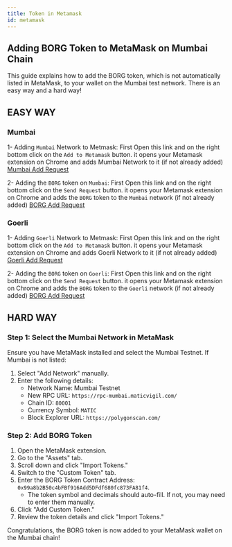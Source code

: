 ```yaml
---
title: Token in Metamask
id: metamask
---
```


## Adding BORG Token to MetaMask on Mumbai Chain

This guide explains how to add the BORG token, which is not automatically listed in MetaMask, to your wallet on the Mumbai test network. There is an easy way and a hard way!

## EASY WAY

### Mumbai

1- Adding `Mumbai` Network to Metmask: First Open this link and on the right bottom click on the `Add to Metamask` button. it opens your Metamask extension on Chrome and adds Mumbai Network to it (if not already added)
[Mumbai Add Request](https://chainlist.org/chain/80001)

2- Adding the `BORG` token on `Mumbai`: First Open this link and on the right bottom click on the `Send Request` button. it opens your Metamask extension on Chrome and adds the `BORG` token to the `Mumbai` network (if not already added)
[BORG Add Request](https://docs.metamask.io/wallet/reference/wallet_watchasset/?type=ERC20&options[address]=0x99a8b2B50c4bFBf916Add5DFdf680fc873FA81f4&options[symbol]=BORG&options[decimals]=18&options[image]=https://raw.githubusercontent.com/functionland/sugarfunge-explorer/master/assets/BORG.svg&options[tokenId]=BORG)

### Goerli

1- Adding `Goerli` Network to Metmask: First Open this link and on the right bottom click on the `Add to Metamask` button. it opens your Metamask extension on Chrome and adds Goerli Network to it (if not already added)
[Goerli Add Request](https://chainlist.org/chain/5)

2- Adding the `BORG` token on `Goerli`: First Open this link and on the right bottom click on the `Send Request` button. it opens your Metamask extension on Chrome and adds the `BORG` token to the `Goerli` network (if not already added)
[BORG Add Request](https://docs.metamask.io/wallet/reference/wallet_watchasset/?type=ERC20&options[address]=0x4fE33FB41B2A50ac82732C0399C9e2A82C1cBb5E&options[symbol]=BORG&options[decimals]=18&options[image]=https://raw.githubusercontent.com/functionland/sugarfunge-explorer/master/assets/BORG.svg&options[tokenId]=BORG)

## HARD WAY

### Step 1: Select the Mumbai Network in MetaMask

Ensure you have MetaMask installed and select the Mumbai Testnet. If Mumbai is not listed:

1. Select "Add Network" manually.
2. Enter the following details:
   - Network Name: Mumbai Testnet
   - New RPC URL: `https://rpc-mumbai.maticvigil.com/`
   - Chain ID: `80001`
   - Currency Symbol: `MATIC`
   - Block Explorer URL: `https://polygonscan.com/`

### Step 2: Add BORG Token

1. Open the MetaMask extension.
2. Go to the "Assets" tab.
3. Scroll down and click "Import Tokens."
4. Switch to the "Custom Token" tab.
5. Enter the BORG Token Contract Address: `0x99a8b2B50c4bFBf916Add5DFdf680fc873FA81f4`.
   - The token symbol and decimals should auto-fill. If not, you may need to enter them manually.
6. Click "Add Custom Token."
7. Review the token details and click "Import Tokens."

Congratulations, the BORG token is now added to your MetaMask wallet on the Mumbai chain!
